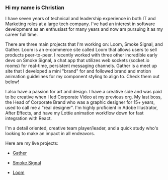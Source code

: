 ### Hi my name is Christian

I have seven years of technical and leadership experience in both IT and Marketing roles at a large tech company. I've had an interest in software development as an enthusiast for many years and now am pursuing it as my career full time.

There are three main projects that I'm working on: Loom, Smoke Signal, and Gather. Loom is an e-commerce site called Loom that allows users to sell products peer-to-peer. I recently worked with three other incredible early devs on Smoke Signal, a chat app that utilizes web sockets (socket.io rooms) for real-time, persistent messaging channels. Gather is a meet up site that I developed a mini "brand" for and followed brand and motion animation guidelines for my component styling to align to. Check them out below!

I also have a passion for art and design. I have a creative side and was paid to be creative when I led Corporate Video at my previous org. My last boss, the Head of Corporate Brand who was a graphic designer for 15+ years, used to call me a "real designer". I'm highly proficient in Adobe Illustrator, After Effects, and have my Lottie animation workflow down for fast integration with React. 

I'm a detail oriented, creative team player/leader, and a quick study who's looking to make an impact in all endeavors.

Here are my live projects: 

  * [Gather](https://gather.city)
    
  * [Smoke Signal](https://smokesignal.chat)

  * [Loom](https://loom.shopping)
